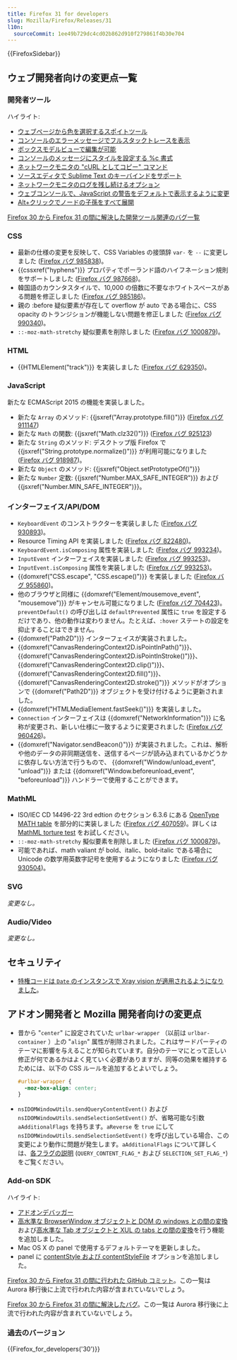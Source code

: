 ```yaml
---
title: Firefox 31 for developers
slug: Mozilla/Firefox/Releases/31
l10n:
  sourceCommit: 1ee49b729dc4cd02b862d910f279861f4b30e704
---
```


{{FirefoxSidebar}}

## ウェブ開発者向けの変更点一覧

### 開発者ツール

ハイライト:

- [ウェブページから色を選択するスポイトツール](https://firefox-source-docs.mozilla.org/devtools-user/eyedropper/index.html)
- [コンソールのエラーメッセージでフルスタックトレースを表示](https://firefox-source-docs.mozilla.org/devtools-user/web_console/console_messages/index.html)
- [ボックスモデルビューで編集が可能](https://firefox-source-docs.mozilla.org/devtools-user/page_inspector/how_to/examine_and_edit_the_box_model/index.html)
- [コンソールのメッセージにスタイルを設定する %c 書式](https://firefox-source-docs.mozilla.org/devtools-user/web_console/console_messages/index.html)
- [ネットワークモニタの "cURL としてコピー" コマンド](https://firefox-source-docs.mozilla.org/devtools-user/network_monitor/index.html#copy-as-curl)
- [ソースエディタで Sublime Text のキーバインドをサポート](https://firefox-source-docs.mozilla.org/devtools-user/keyboard_shortcuts/index.html#source-editor)
- [ネットワークモニタのログを残し続けるオプション](https://firefox-source-docs.mozilla.org/devtools-user/network_monitor/index.html#network-request-list)
- [ウェブコンソールで、JavaScript の警告をデフォルトで表示するように変更](https://firefox-source-docs.mozilla.org/devtools-user/web_console/index.html#javascript-errors-and-warnings)
- [Alt+クリックでノードの子孫をすべて展開](https://firefox-source-docs.mozilla.org/devtools-user/page_inspector/ui_tour/index.html#page-inspector-ui-tour-html-pane)

[Firefox 30 から Firefox 31 の間に解決した開発ツール関連のバグ一覧](https://bugzilla.mozilla.org/buglist.cgi?resolution=FIXED&classification=Client%20Software&chfieldto=2014-04-28&chfield=resolution&query_format=advanced&chfieldfrom=2014-03-17&chfieldvalue=FIXED&bug_status=RESOLVED&bug_status=VERIFIED&component=Developer%20Tools&component=Developer%20Tools%3A%203D%20View&component=Developer%20Tools%3A%20App%20Manager&component=Developer%20Tools%3A%20Canvas%20Debugger&component=Developer%20Tools%3A%20Console&component=Developer%20Tools%3A%20Debugger&component=Developer%20Tools%3A%20Framework&component=Developer%20Tools%3A%20Graphic%20Commandline%20and%20Toolbar&component=Developer%20Tools%3A%20Inspector&component=Developer%20Tools%3A%20Memory&component=Developer%20Tools%3A%20Netmonitor&component=Developer%20Tools%3A%20Object%20Inspector&component=Developer%20Tools%3A%20Profiler&component=Developer%20Tools%3A%20Responsive%20Mode&component=Developer%20Tools%3A%20Scratchpad&component=Developer%20Tools%3A%20Source%20Editor&component=Developer%20Tools%3A%20Style%20Editor&component=Developer%20Tools%3A%20User%20Stories&component=Developer%20Tools%3A%20WebGL%20Shader%20Editor&product=Firefox&list_id=10022921)

### CSS

- 最新の仕様の変更を反映して、CSS Variables の接頭辞 `var-` を `--` に変更しました ([Firefox バグ 985838](https://bugzil.la/985838))。
- {{cssxref("hyphens")}} プロパティでポーランド語のハイフネーション規則をサポートしました ([Firefox バグ 987668](https://bugzil.la/987668))。
- 韓国語のカウンタスタイルで、10,000 の倍数に不要なホワイトスペースがある問題を修正しました ([Firefox バグ 985186](https://bugzil.la/985186))。
- 親の :before 疑似要素が存在して overflow が auto である場合に、CSS opacity のトランジションが機能しない問題を修正しました ([Firefox バグ 990340](https://bugzil.la/990340))。
- `::-moz-math-stretchy` 疑似要素を削除しました ([Firefox バグ 1000879](https://bugzil.la/1000879))。

### HTML

- {{HTMLElement("track")}} を実装しました ([Firefox バグ 629350](https://bugzil.la/629350))。

### JavaScript

新たな ECMAScript 2015 の機能を実装しました。

- 新たな `Array` のメソッド: {{jsxref("Array.prototype.fill()")}} ([Firefox バグ 911147](https://bugzil.la/911147))
- 新たな `Math` の関数: {{jsxref("Math.clz32()")}} ([Firefox バグ 925123](https://bugzil.la/925123))
- 新たな `String` のメソッド: デスクトップ版 Firefox で {{jsxref("String.prototype.normalize()")}} が利用可能になりました ([Firefox バグ 918987](https://bugzil.la/918987))。
- 新たな `Object` のメソッド: {{jsxref("Object.setPrototypeOf()")}}
- 新たな `Number` 定数: {{jsxref("Number.MAX_SAFE_INTEGER")}} および {{jsxref("Number.MIN_SAFE_INTEGER")}}。

### インターフェイス/API/DOM

- `KeyboardEvent` のコンストラクターを実装しました ([Firefox バグ 930893](https://bugzil.la/930893))。
- Resource Timing API を実装しました ([Firefox バグ 822480](https://bugzil.la/822480))。
- `KeyboardEvent.isComposing` 属性を実装しました ([Firefox バグ 993234](https://bugzil.la/993234))。
- `InputEvent` インターフェイスを実装しました ([Firefox バグ 993253](https://bugzil.la/993253))。
- `InputEvent.isComposing` 属性を実装しました ([Firefox バグ 993253](https://bugzil.la/993253))。
- {{domxref("CSS.escape", "CSS.escape()")}} を実装しました ([Firefox バグ 955860](https://bugzil.la/955860))。
- 他のブラウザと同様に {{domxref("Element/mousemove_event", "mousemove")}} がキャンセル可能になりました ([Firefox バグ 704423](https://bugzil.la/704423))。`preventDefault()` の呼び出しは `defaultPrevented` 属性に `true` を設定するだけであり、他の動作は変わりません。たとえば、`:hover` ステートの設定を抑止することはできません。
- {{domxref("Path2D")}} インターフェイスが実装されました。
- {{domxref("CanvasRenderingContext2D.isPointInPath()")}}、{{domxref("CanvasRenderingContext2D.isPointInStroke()")}}、{{domxref("CanvasRenderingContext2D.clip()")}}、{{domxref("CanvasRenderingContext2D.fill()")}}、{{domxref("CanvasRenderingContext2D.stroke()")}} メソッドがオプションで {{domxref("Path2D")}} オブジェクトを受け付けるように更新されました。
- {{domxref("HTMLMediaElement.fastSeek()")}} を実装しました。
- `Connection` インターフェイスは {{domxref("NetworkInformation")}} に名称が変更され、新しい仕様に一致するように変更されました ([Firefox バグ 960426](https://bugzil.la/960426))。
- {{domxref("Navigator.sendBeacon()")}} が実装されました。これは、解析や他のデータの非同期送信を、送信するページが読み込まれているかどうかに依存しない方法で行うもので、 {{domxref("Window/unload_event", "unload")}} または {{domxref("Window.beforeunload_event", "beforeunload")}} ハンドラーで使用することができます。

### MathML

- ISO/IEC CD 14496-22 3rd edtion のセクション 6.3.6 にある [OpenType MATH table](http://mpeg.chiariglione.org/standards/mpeg-4/open-font-format/text-isoiec-cd-14496-22-3rd-edition) を部分的に実装しました ([Firefox バグ 407059](https://bugzil.la/407059))。詳しくは [MathML torture test](/ja/docs/Mozilla/MathML_Project/MathML_Torture_Test) をお試しください。
- `::-moz-math-stretchy` 擬似要素を削除しました ([Firefox バグ 1000879](https://bugzil.la/1000879))。
- 可能であれば、math valiant が bold、italic、bold-italic である場合に Unicode の数学用英数字記号を使用するようになりました ([Firefox バグ 930504](https://bugzil.la/930504))。

### SVG

_変更なし。_

### Audio/Video

_変更なし。_

## セキュリティ

- [特権コードは `Date` のインスタンスで Xray vision が適用されるようになりました](/ja/docs/Xray_vision#Xrays_for_JavaScript_objects)。

## アドオン開発者と Mozilla 開発者向けの変更点

- 昔から "`center`" に設定されていた `urlbar-wrapper` （以前は `urlbar-container` ）上の "`align`" 属性が削除されました。これはサードパーティのテーマに影響を与えることが知られています。自分のテーマにとって正しい修正が何であるかはよく見ていく必要がありますが、同等の効果を維持するためには、以下の CSS ルールを追加するとよいでしょう。

  ```css
  #urlbar-wrapper {
    -moz-box-align: center;
  }
  ```

- `nsIDOMWindowUtils.sendQueryContentEvent()` および `nsIDOMWindowUtils.sendSelectionSetEvent()` が、省略可能な引数 `aAdditionalFlags` を持ちます。`aReverse` を `true` にして `nsIDOMWindowUtils.sendSelectionSetEvent()` を呼び出している場合、この変更により動作に問題が発生します。`aAdditionalFlags` について詳しくは、[各フラグの説明](/ja/docs/Mozilla/Tech/XPCOM/Reference/Interface/nsIDOMWindowUtils#定数) (`QUERY_CONTENT_FLAG_*` および `SELECTION_SET_FLAG_*`) をご覧ください。

### Add-on SDK

ハイライト:

- [アドオンデバッガー](/ja/docs/Mozilla/Add-ons/Add-on_Debugger)
- [高水準な BrowserWindow オブジェクトと DOM の windows との間の変換](/ja/docs/Mozilla/Add-ons/SDK/High-Level_APIs/windows#converting_to_dom_windows)および[高水準な Tab オブジェクトと XUL の tabs との間の変換](/ja/docs/Mozilla/Add-ons/SDK/High-Level_APIs/tabs#converting_to_xul_tabs)を行う機能を追加しました。
- Mac OS X の panel で使用するデフォルトテーマを更新しました。
- panel に [contentStyle および contentStyleFile](/ja/docs/Mozilla/Add-ons/SDK/High-Level_APIs/panel#styling_panel_content) オプションを追加しました。

[Firefox 30 から Firefox 31 の間に行われた GitHub コミット](https://github.com/mozilla/addon-sdk/compare/firefox30...firefox31)。この一覧は Aurora 移行後に上流で行われた内容が含まれていないでしょう。

[Firefox 30 から Firefox 31 の間に解決したバグ](https://bugzilla.mozilla.org/buglist.cgi?resolution=FIXED&chfieldto=2014-04-29&chfield=resolution&query_format=advanced&chfieldfrom=2014-03-18&chfieldvalue=FIXED&bug_status=RESOLVED&bug_status=VERIFIED&bug_status=CLOSED&product=Add-on%20SDK&list_id=10493962)。この一覧は Aurora 移行後に上流で行われた内容が含まれていないでしょう。

### 過去のバージョン

{{Firefox_for_developers('30')}}
